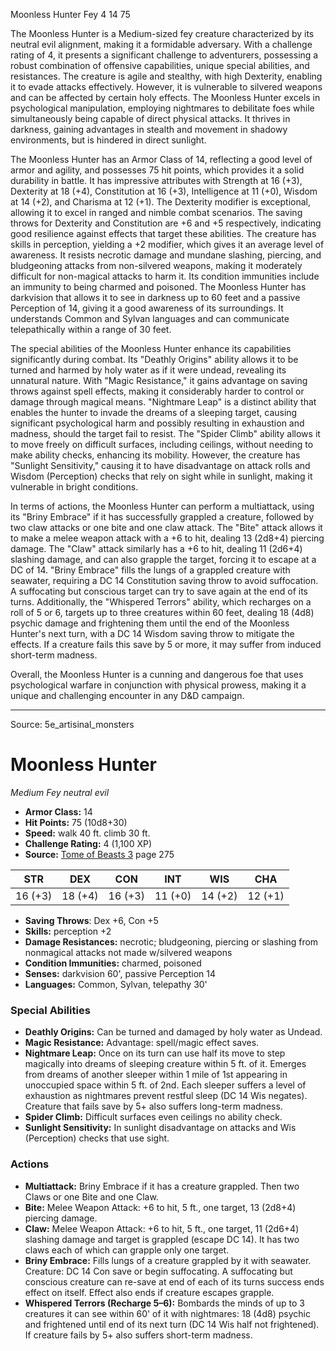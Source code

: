 <MonsterName/>Moonless Hunter</MonsterName>
<CreatureType/>Fey</CreatureType>
<CR/>4</CR>
<AC/>14</AC>
<HP/>75</HP>
<summary>The Moonless Hunter is a Medium-sized fey creature characterized by its neutral evil alignment, making it a formidable adversary. With a challenge rating of 4, it presents a significant challenge to adventurers, possessing a robust combination of offensive capabilities, unique special abilities, and resistances. The creature is agile and stealthy, with high Dexterity, enabling it to evade attacks effectively. However, it is vulnerable to silvered weapons and can be affected by certain holy effects. The Moonless Hunter excels in psychological manipulation, employing nightmares to debilitate foes while simultaneously being capable of direct physical attacks. It thrives in darkness, gaining advantages in stealth and movement in shadowy environments, but is hindered in direct sunlight.</summary>

<detail>

The Moonless Hunter has an Armor Class of 14, reflecting a good level of armor and agility, and possesses 75 hit points, which provides it a solid durability in battle. It has impressive attributes with Strength at 16 (+3), Dexterity at 18 (+4), Constitution at 16 (+3), Intelligence at 11 (+0), Wisdom at 14 (+2), and Charisma at 12 (+1). The Dexterity modifier is exceptional, allowing it to excel in ranged and nimble combat scenarios. The saving throws for Dexterity and Constitution are +6 and +5 respectively, indicating good resilience against effects that target these abilities. The creature has skills in perception, yielding a +2 modifier, which gives it an average level of awareness. It resists necrotic damage and mundane slashing, piercing, and bludgeoning attacks from non-silvered weapons, making it moderately difficult for non-magical attacks to harm it. Its condition immunities include an immunity to being charmed and poisoned. The Moonless Hunter has darkvision that allows it to see in darkness up to 60 feet and a passive Perception of 14, giving it a good awareness of its surroundings. It understands Common and Sylvan languages and can communicate telepathically within a range of 30 feet.

The special abilities of the Moonless Hunter enhance its capabilities significantly during combat. Its "Deathly Origins" ability allows it to be turned and harmed by holy water as if it were undead, revealing its unnatural nature. With "Magic Resistance," it gains advantage on saving throws against spell effects, making it considerably harder to control or damage through magical means. "Nightmare Leap" is a distinct ability that enables the hunter to invade the dreams of a sleeping target, causing significant psychological harm and possibly resulting in exhaustion and madness, should the target fail to resist. The "Spider Climb" ability allows it to move freely on difficult surfaces, including ceilings, without needing to make ability checks, enhancing its mobility. However, the creature has "Sunlight Sensitivity," causing it to have disadvantage on attack rolls and Wisdom (Perception) checks that rely on sight while in sunlight, making it vulnerable in bright conditions.

In terms of actions, the Moonless Hunter can perform a multiattack, using its "Briny Embrace" if it has successfully grappled a creature, followed by two claw attacks or one bite and one claw attack. The "Bite" attack allows it to make a melee weapon attack with a +6 to hit, dealing 13 (2d8+4) piercing damage. The "Claw" attack similarly has a +6 to hit, dealing 11 (2d6+4) slashing damage, and can also grapple the target, forcing it to escape at a DC of 14. "Briny Embrace" fills the lungs of a grappled creature with seawater, requiring a DC 14 Constitution saving throw to avoid suffocation. A suffocating but conscious target can try to save again at the end of its turns. Additionally, the "Whispered Terrors" ability, which recharges on a roll of 5 or 6, targets up to three creatures within 60 feet, dealing 18 (4d8) psychic damage and frightening them until the end of the Moonless Hunter's next turn, with a DC 14 Wisdom saving throw to mitigate the effects. If a creature fails this save by 5 or more, it may suffer from induced short-term madness. 

Overall, the Moonless Hunter is a cunning and dangerous foe that uses psychological warfare in conjunction with physical prowess, making it a unique and challenging encounter in any D&D campaign.</detail>



---

Source: 5e_artisinal_monsters

# Moonless Hunter

*Medium* *Fey* *neutral evil*

- **Armor Class:** 14
- **Hit Points:** 75 (10d8+30)
- **Speed:** walk 40 ft. climb 30 ft.
- **Challenge Rating:** 4 (1,100 XP)
- **Source:** [Tome of Beasts 3](https://koboldpress.com/kpstore/product/tome-of-beasts-3-for-5th-edition/) page 275

| STR | DEX | CON | INT | WIS | CHA |
| --- | --- | --- | --- | --- | --- |
| 16 (+3) | 18 (+4) | 16 (+3) | 11 (+0) | 14 (+2) | 12 (+1) |

- **Saving Throws**: Dex +6, Con +5
- **Skills:** perception +2
- **Damage Resistances:** necrotic; bludgeoning, piercing or slashing from nonmagical attacks not made w/silvered weapons
- **Condition Immunities:** charmed, poisoned
- **Senses:** darkvision 60', passive Perception 14
- **Languages:** Common, Sylvan, telepathy 30'

### Special Abilities

- **Deathly Origins:** Can be turned and damaged by holy water as Undead.
- **Magic Resistance:** Advantage: spell/magic effect saves.
- **Nightmare Leap:** Once on its turn can use half its move to step magically into dreams of sleeping creature within 5 ft. of it. Emerges from dreams of another sleeper within 1 mile of 1st appearing in unoccupied space within 5 ft. of 2nd. Each sleeper suffers a level of exhaustion as nightmares prevent restful sleep (DC 14 Wis negates). Creature that fails save by 5+ also suffers long-term madness.
- **Spider Climb:** Difficult surfaces even ceilings no ability check.
- **Sunlight Sensitivity:** In sunlight disadvantage on attacks and Wis (Perception) checks that use sight.

### Actions

- **Multiattack:** Briny Embrace if it has a creature grappled. Then two Claws or one Bite and one Claw.
- **Bite:** Melee Weapon Attack: +6 to hit, 5 ft., one target, 13 (2d8+4) piercing damage.
- **Claw:** Melee Weapon Attack: +6 to hit, 5 ft., one target, 11 (2d6+4) slashing damage and target is grappled (escape DC 14). It has two claws each of which can grapple only one target.
- **Briny Embrace:** Fills lungs of a creature grappled by it with seawater. Creature:  DC 14 Con save or begin suffocating. A suffocating but conscious creature can re-save at end of each of its turns success ends effect on itself. Effect also ends if creature escapes grapple.
- **Whispered Terrors (Recharge 5–6):** Bombards the minds of up to 3 creatures it can see within 60' of it with nightmares: 18 (4d8) psychic and frightened until end of its next turn (DC 14 Wis half not frightened). If creature fails by 5+ also suffers short-term madness.




